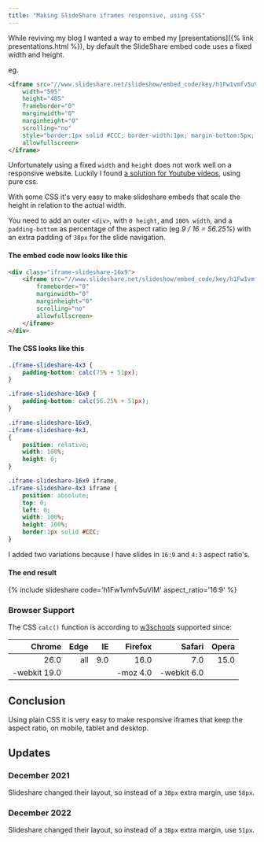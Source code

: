 ```yaml
---
title: "Making SlideShare iframes responsive, using CSS"
---
```


While reviving my blog I wanted a way to embed my [presentations]({% link presentations.html %}), by default the SlideShare embed code uses a fixed width and height.

eg. 
```html
<iframe src="//www.slideshare.net/slideshow/embed_code/key/h1Fw1vmfv5uVlM" 
    width="595" 
    height="485" 
    frameborder="0" 
    marginwidth="0" 
    marginheight="0" 
    scrolling="no" 
    style="border:1px solid #CCC; border-width:1px; margin-bottom:5px; max-width: 100%;" 
    allowfullscreen> 
</iframe> 
```

Unfortunately using a fixed `width` and `height` does not work well on a responsive website. Luckily I found [a solution for Youtube videos](https://stackoverflow.com/a/17465040), using pure css.

With some CSS it's very easy to make slideshare embeds that scale the height in relation to the actual width.

You need to add an outer `<div>`, with `0 height`, and `100% width`, and a `padding-bottom` as percentage of the aspect ratio (eg <em>9 / 16 = 56.25%</em>) with an extra padding of `38px` for the slide navigation.

#### The embed code now looks like this

```html
<div class="iframe-slideshare-16x9">    
    <iframe src="//www.slideshare.net/slideshow/embed_code/key/h1Fw1vmfv5uVlM" 
        frameborder="0" 
        marginwidth="0" 
        marginheight="0" 
        scrolling="no" 
        allowfullscreen> 
    </iframe>
</div>
```

#### The CSS looks like this

```css
.iframe-slideshare-4x3 {
    padding-bottom: calc(75% + 51px);
}

.iframe-slideshare-16x9 {
    padding-bottom: calc(56.25% + 51px);
}

.iframe-slideshare-16x9,
.iframe-slideshare-4x3,
{
    position: relative;
    width: 100%;
    height: 0;
}

.iframe-slideshare-16x9 iframe,
.iframe-slideshare-4x3 iframe {
    position: absolute;
    top: 0;
    left: 0;
    width: 100%;
    height: 100%;
    border:1px solid #CCC; 
}

```

I added two variations because I have slides in `16:9` and `4:3` aspect ratio's.

#### The end result

{% include slideshare code='h1Fw1vmfv5uVlM' aspect_ratio='16:9' %}

### Browser Support

The CSS `calc()` function is according to [w3schools](https://www.w3schools.com/cssref/func_calc.asp) supported since:

|<i class="fab fa-chrome fa-fw"> </i> Chrome | <i class="fab fa-edge fa-fw"> </i> Edge | <i class="fab fa-internet-explorer fa-fw"> </i> IE | <i class="fab fa-firefox fa-fw"> </i> Firefox | <i class="fab fa-safari fa-fw"> </i> Safari | <i class="fab fa-opera fa-fw"> </i> Opera |
|-----:|----:|----:|-----:|----:|-----:|
| 26.0 | all | 9.0 | 16.0 | 7.0 | 15.0 |
| -webkit 19.0 |  |  | -moz 4.0 | -webkit 6.0 | | 

## Conclusion

Using plain CSS it is very easy to make responsive iframes that keep the aspect ratio, on mobile, tablet and desktop.

## Updates
### December 2021

Slideshare changed their layout, so instead of a `38px` extra margin, use `58px`. 

### December 2022

Slideshare changed their layout, so instead of a `38px` extra margin, use `51px`. 